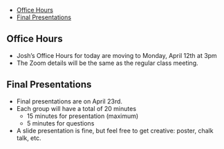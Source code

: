 -   [Office Hours](#office-hours)
-   [Final Presentations](#final-presentations)

Office Hours
------------

-   Josh’s Office Hours for today are moving to Monday, April 12th at
    3pm
-   The Zoom details will be the same as the regular class meeting.

Final Presentations
-------------------

-   Final presentations are on April 23rd.
-   Each group will have a total of 20 minutes
    -   15 minutes for presentation (maximum)
    -   5 minutes for questions
-   A slide presentation is fine, but feel free to get creative: poster,
    chalk talk, etc.
